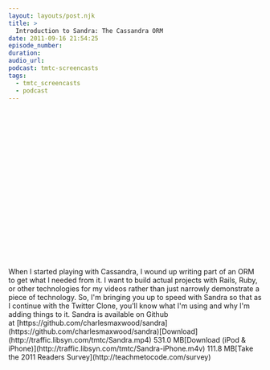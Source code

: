 ```yaml
---
layout: layouts/post.njk
title: >
  Introduction to Sandra: The Cassandra ORM
date: 2011-09-16 21:54:25
episode_number:
duration:
audio_url:
podcast: tmtc-screencasts
tags:
  - tmtc_screencasts
  - podcast
---
```


<object width="560" height="315"><param name="movie" value="http://www.youtube.com/v/ABwY8P2Rda8?version=3&amp;hl=en_US">

<param name="allowFullScreen" value="true">
<param name="allowscriptaccess" value="always">
<embed src="http://www.youtube.com/v/ABwY8P2Rda8?version=3&amp;hl=en_US" type="application/x-shockwave-flash" width="560" height="315" allowscriptaccess="always" allowfullscreen="true"></embed></object>When I started playing with Cassandra, I wound up writing part of an ORM to get what I needed from it. I want to build actual projects with Rails, Ruby, or other technologies for my videos rather than just narrowly demonstrate a piece of technology. So, I'm bringing you up to speed with Sandra so that as I continue with the Twitter Clone, you'll know what I'm using and why I'm adding things to it. Sandra is available on Github at&nbsp;[https://github.com/charlesmaxwood/sandra](https://github.com/charlesmaxwood/sandra)[Download](http://traffic.libsyn.com/tmtc/Sandra.mp4) 531.0 MB[Download (iPod & iPhone)](http://traffic.libsyn.com/tmtc/Sandra-iPhone.m4v) 111.8 MB[Take the 2011 Readers Survey](http://teachmetocode.com/survey)
